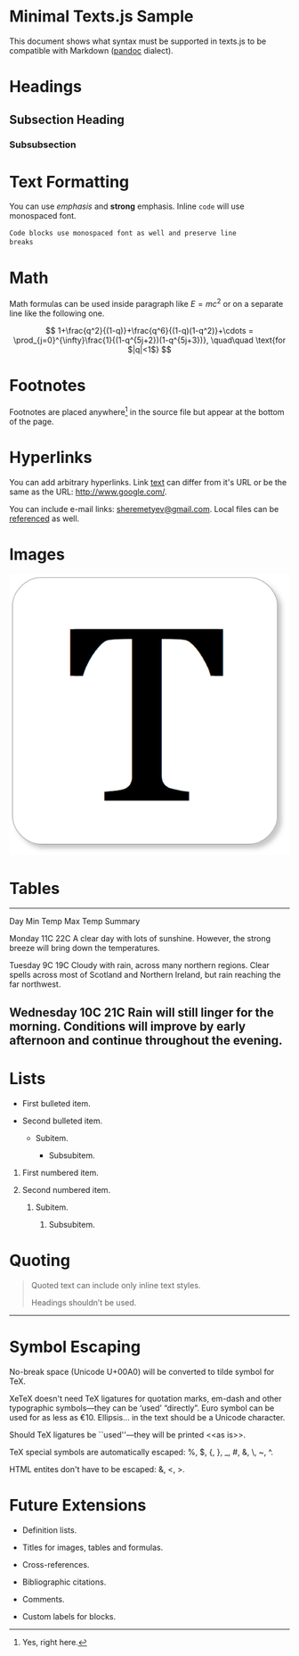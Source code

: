 Minimal Texts.js Sample
=======================

This document shows what syntax must be supported in texts.js to be compatible
with Markdown ([pandoc] dialect).

[pandoc]: <http://johnmacfarlane.net/pandoc/>

Headings
========

Subsection Heading
------------------

### Subsubsection

Text Formatting
===============

You can use *emphasis* and **strong** emphasis. Inline `code` will use
monospaced font.

~~~~~~~~~~~~~~~~~~~~~~~~~~~~~~~~~~~~~~~~~~~~~~~~~~~~~~~~~~~~~~~~~~~~~~~~~~~~~~~~
Code blocks use monospaced font as well and preserve line
breaks
~~~~~~~~~~~~~~~~~~~~~~~~~~~~~~~~~~~~~~~~~~~~~~~~~~~~~~~~~~~~~~~~~~~~~~~~~~~~~~~~

Math
====

Math formulas can be used inside paragraph like $E=mc^2$ or on a separate line
like the following one.

$$
1+\frac{q^2}{(1-q)}+\frac{q^6}{(1-q)(1-q^2)}+\cdots =
\prod_{j=0}^{\infty}\frac{1}{(1-q^{5j+2})(1-q^{5j+3})},
\quad\quad \text{for $|q|<1$}
$$

Footnotes
=========

Footnotes are placed anywhere[^1] in the source file but appear at the bottom
of the page.

[^1]: Yes, right here.

Hyperlinks
==========

You can add arbitrary hyperlinks. Link [text][1] can differ from it's URL or be
the same as the URL: <http://www.google.com/>.

[1]: <http://www.texts.io/>

You can include e-mail links: <sheremetyev@gmail.com>. Local files can be
[referenced][2] as well.

[2]: <basic.pdf>

Images
======

![](<Texts_Logo.png>)

Tables
======

--------- -------- -------- ----------------------------------------------------
Day       Min Temp Max Temp Summary

Monday    11C      22C      A clear day with lots of sunshine. However, the
                            strong breeze will bring down the temperatures.

Tuesday   9C       19C      Cloudy with rain, across many northern regions.
                            Clear spells across most of Scotland and Northern
                            Ireland, but rain reaching the far northwest.

Wednesday 10C      21C      Rain will still linger for the morning. Conditions
                            will improve by early afternoon and continue
                            throughout the evening.
---------------------------------------------------------------------------------

Lists
=====

* First bulleted item.

* Second bulleted item.

    * Subitem.

        * Subsubitem.

1. First numbered item.

2. Second numbered item.

    1. Subitem.

        1. Subsubitem.

Quoting
=======

> Quoted text can include only inline text styles.
>
> Headings shouldn’t be used.

--------------------------------------------------------------------------------

Symbol Escaping
===============

No-break space (Unicode U+00A0) will be converted to tilde symbol for TeX.

XeTeX doesn't need TeX ligatures for quotation marks, em-dash and other
typographic symbols—they can be ‘used’ “directly”. Euro symbol can be used for
as less as €10. Ellipsis… in the text should be a Unicode character.

Should TeX ligatures be ``used''—they will be printed \<\<as is\>\>.

TeX special symbols are automatically escaped: %, $, {, }, _, #, &, \\, ~, ^.

HTML entites don't have to be escaped: &, <, >.

Future Extensions
=================

* Definition lists.

* Titles for images, tables and formulas.

* Cross-references.

* Bibliographic citations.

* Comments.

* Custom labels for blocks.
